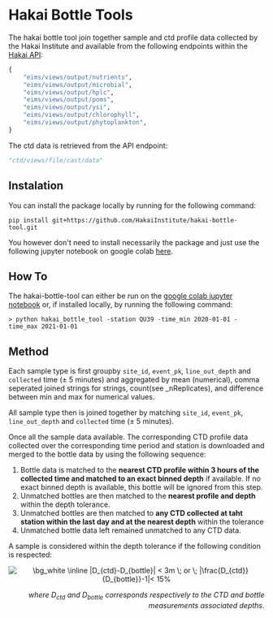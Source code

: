 # Hakai Bottle Tools
The hakai bottle tool join together sample and ctd profile data collected by the Hakai Institute and available from the following endpoints within the [Hakai API](https://github.com/HakaiInstitute/hakai-api):

```python 
{
    "eims/views/output/nutrients",
    "eims/views/output/microbial",
    "eims/views/output/hplc",
    "eims/views/output/poms",
    "eims/views/output/ysi",
    "eims/views/output/chlorophyll",
    "eims/views/output/phytoplankton",
}
```

The ctd data is retrieved from the API endpoint: 
```python
"ctd/views/file/cast/data"
```

## Instalation
You can install the package locally by running for the following command:
```
pip install git+https://github.com/HakaiInstitute/hakai-bottle-tool.git
```
You however don't need to install necessarily the package and just use the following jupyter notebook on google colab [here](https://colab.research.google.com/github/HakaiInstitute/hakai-bottle-tool/blob/master/run_hakai_bottle_tool.ipynb).

## How To
The hakai-bottle-tool can either be run on the [google colab jupyter notebook](https://colab.research.google.com/github/HakaiInstitute/hakai-bottle-tool/blob/master/run_hakai_bottle_tool.ipynb) or, if installed locally, by running the following command:
```console
> python hakai_bottle_tool -station QU39 -time_min 2020-01-01 -time_max 2021-01-01
```
## Method
Each sample type is first groupby  `site_id`, `event_pk`, `line_out_depth` and `collected` time (± 5 minutes) and aggregated by mean (numerical), comma seperated joined strings for strings, count(see _nReplicates), and difference between min and max for numerical values.

All sample type then is joined together by matching `site_id`, `event_pk`, `line_out_depth` and `collected` time (± 5 minutes).

Once all the sample data available. The corresponding CTD profile data collected over the corresponding time period and station is downloaded and merged to the bottle data by using the following sequence:
1. Bottle data is matched to the **nearest CTD profile within 3 hours of the collected time and matched to an exact binned depth**  if available. If no exact binned depth is available, this bottle will be ignored from this step.
2. Unmatched bottles are then matched to the **nearest profile and depth** within the depth tolerance.
3. Unmatched bottles are then matched to **any CTD collected at taht station within the last day and at the nearest depth** within the tolerance
4. Unmatched bottle data left remained unmatched to any CTD data.

A sample is considered within the depth tolerance if the following condition is respected:
<p align="center">
<img src="https://latex.codecogs.com/png.image?\dpi{150}&space;\bg_white&space;\inline&space;|D_{ctd}-D_{bottle}|&space;<&space;3m&space;\;&space;or&space;\;&space;|\frac{D_{ctd}}{D_{bottle}}-1|<&space;15%" title="\bg_white \inline |D_{ctd}-D_{bottle}| < 3m \; or \; |\frac{D_{ctd}}{D_{bottle}}-1|< 15%" />
</p>
<p align="right"><em>
where D<sub>ctd</sub> and D<sub>bottle</sub> corresponds respectively to the CTD and bottle measurements associated depths.
</em></p>
